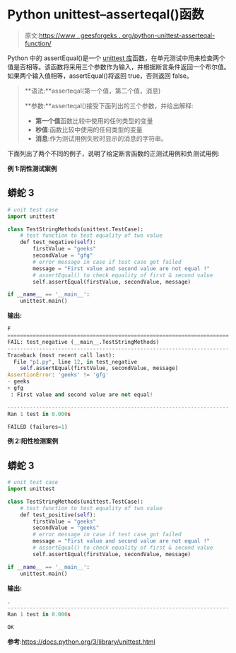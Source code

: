 # Python unittest–asserteqal()函数

> 原文:[https://www . geesforgeks . org/python-unittest-asserteqal-function/](https://www.geeksforgeeks.org/python-unittest-assertequal-function/)

Python 中的 assertEqual()是一个 [unittest 库](https://www.geeksforgeeks.org/unit-testing-python-unittest/)函数，在单元测试中用来检查两个值是否相等。该函数将采用三个参数作为输入，并根据断言条件返回一个布尔值。如果两个输入值相等，assertEqual()将返回 true，否则返回 false。

> **语法:**asserteqal(第一个值，第二个值，消息)
> 
> **参数:**asserteqal()接受下面列出的三个参数，并给出解释:
> 
> *   **第一个值**函数比较中使用的任何类型的变量
> *   **秒值**:函数比较中使用的任何类型的变量
> *   **消息**:作为测试用例失败时显示的消息的字符串。

下面列出了两个不同的例子，说明了给定断言函数的正测试用例和负测试用例:

**例 1:阴性测试案例**

## 蟒蛇 3

```py
# unit test case
import unittest

class TestStringMethods(unittest.TestCase):
    # test function to test equality of two value
    def test_negative(self):
        firstValue = "geeks"
        secondValue = "gfg"
        # error message in case if test case got failed
        message = "First value and second value are not equal !"
        # assertEqual() to check equality of first & second value
        self.assertEqual(firstValue, secondValue, message)

if __name__ == '__main__':
    unittest.main()
```

**输出:**

```py
F
======================================================================
FAIL: test_negative (__main__.TestStringMethods)
----------------------------------------------------------------------
Traceback (most recent call last):
  File "p1.py", line 12, in test_negative
    self.assertEqual(firstValue, secondValue, message)
AssertionError: 'geeks' != 'gfg'
- geeks
+ gfg
 : First value and second value are not equal!

----------------------------------------------------------------------
Ran 1 test in 0.000s

FAILED (failures=1)

```

**例 2:阳性检测案例**

## 蟒蛇 3

```py
# unit test case
import unittest

class TestStringMethods(unittest.TestCase):
    # test function to test equality of two value
    def test_positive(self):
        firstValue = "geeks"
        secondValue = "geeks"
        # error message in case if test case got failed
        message = "First value and second value are not equal !"
        # assertEqual() to check equality of first & second value
        self.assertEqual(firstValue, secondValue, message)

if __name__ == '__main__':
    unittest.main()
```

**输出:**

```py
.
----------------------------------------------------------------------
Ran 1 test in 0.000s

OK

```

**参考**:https://docs.python.org/3/library/unittest.html